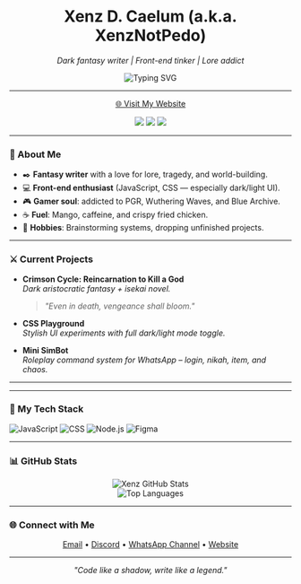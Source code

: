 <h1 align="center">Xenz D. Caelum 
  (a.k.a. XenzNotPedo)</h1>
<p align="center">
  <em>Dark fantasy writer | Front-end tinker | Lore addict</em>
</p>

<p align="center">
  <img src="https://readme-typing-svg.herokuapp.com?font=Fira+Code&duration=2500&pause=1000&center=true&vCenter=true&width=435&lines=Writing+stories+that+hurt+beautifully...;Breaking+code+to+fix+the+world.;Fueled+by+mango%2C+coffee+%26+fried+chicken." alt="Typing SVG">
</p>

---

<p align="center">
  <a href="https://xenzwithhoshino.vercel.app" target="_blank">🌐 Visit My Website</a>
</p>

<p align="center">
  <img src="https://img.shields.io/badge/Writing-Dark%20Fantasy-%23aa00ff" />
  <img src="https://img.shields.io/badge/Code-JavaScript-blue" />
  <img src="https://img.shields.io/badge/Project-Crimson%20Cycle-red" />
</p>

---

### 🧠 About Me

- ✒️ **Fantasy writer** with a love for lore, tragedy, and world-building.
- 💻 **Front-end enthusiast** (JavaScript, CSS — especially dark/light UI).
- 🎮 **Gamer soul**: addicted to PGR, Wuthering Waves, and Blue Archive.
- ☕ **Fuel**: Mango, caffeine, and crispy fried chicken.
- 🧩 **Hobbies**: Brainstorming systems, dropping unfinished projects.

---

### ⚔️ Current Projects

- **Crimson Cycle: Reincarnation to Kill a God**  
  *Dark aristocratic fantasy + isekai novel.*  
  > *"Even in death, vengeance shall bloom."*

- **CSS Playground**  
  *Stylish UI experiments with full dark/light mode toggle.*

- **Mini SimBot**  
  *Roleplay command system for WhatsApp – login, nikah, item, and chaos.*

---



---

### 🧠 My Tech Stack

![JavaScript](https://img.shields.io/badge/-JavaScript-black?style=flat&logo=javascript)
![CSS](https://img.shields.io/badge/-CSS3-1572B6?style=flat&logo=css3)
![Node.js](https://img.shields.io/badge/-Node.js-339933?style=flat&logo=node.js)
![Figma](https://img.shields.io/badge/-Figma-black?style=flat&logo=figma)

---

### 📊 GitHub Stats

<p align="center">
  <img src="https://github-readme-stats.vercel.app/api?username=XenzNotPedo&show_icons=true&theme=tokyonight" alt="Xenz GitHub Stats" />
  <br/>
  <img src="https://github-readme-stats.vercel.app/api/top-langs/?username=XenzNotPedo&layout=compact&theme=tokyonight" alt="Top Languages" />
</p>

---

### 🌐 Connect with Me

<p align="center">
  <a href="mailto:carlottaemailsupp@gmail.com">Email</a> • 
  <a href="https://discord.com/users/1371348410304696430">Discord</a> • 
  <a href="https://whatsapp.com/channel/0029Vb5pewn3bbUy62YZNz00">WhatsApp Channel</a> • 
  <a href="https://xenznotpedo.vercel.app">Website</a>
</p>

---

<p align="center">
  <em>"Code like a shadow, write like a legend."</em>
</p>

